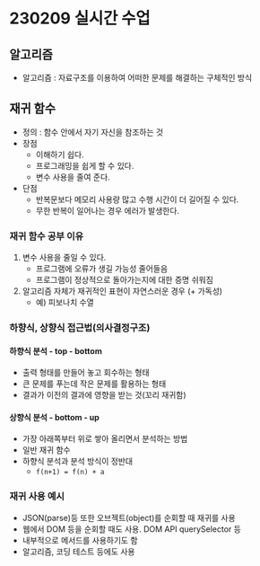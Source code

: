 # 230209 실시간 수업

## 알고리즘

* 알고리즘 : 자료구조를 이용하여 어떠한 문제를 해결하는 구체적인 방식



## 재귀 함수

* 정의 : 함수 안에서 자기 자신을 참조하는 것
* 장점
  * 이해하기 쉽다.
  * 프로그래밍을 쉽게 할 수 있다.
  * 변수 사용을 줄여 준다.
* 단점
  * 반복문보다 메모리 사용량 많고 수행 시간이 더 길어질 수 있다.
  * 무한 반복이 일어나는 경우 에러가 발생한다.

### 재귀 함수 공부 이유

1. 변수 사용을 줄일 수 있다.
   * 프로그램에 오류가 생길 가능성 줄어들음
   * 프로그램이 정상적으로 돌아가는지에 대한 증명 쉬워짐
2. 알고리즘 자체가 재귀적인 표현이 자연스러운 경우 (+ 가독성)
   * 예) 피보나치 수열





### 하향식, 상향식 접근법(의사결정구조)

#### 하향식 분석 - top - bottom

* 출력 형태를 만들어 놓고 회수하는 형태
* 큰 문제를 푸는데 작은 문제를 활용하는 형태
* 결과가 이전의 결과에 영향을 받는 것(꼬리 재귀함)



#### 상향식 분석 - bottom - up

* 가장 아래쪽부터 위로 쌓아 올리면서 분석하는 방법
* 일반 재귀 함수
* 하향식 분석과 분석 방식이 정반대
  * `f(n+1) = f(n) + a`





### 재귀 사용 예시

* JSON(parse)등 또한 오브젝트(object)를 순회할 때 재귀를 사용
* 웹에서 DOM 등을 순회할 때도 사용. DOM API querySelector 등
* 내부적으로 메서드를 사용하기도 함
* 알고리즘, 코딩 테스트 등에도 사용